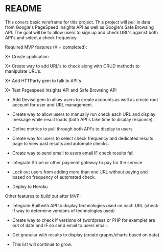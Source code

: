 # README

This covers basic wireframe for this project. This project will pull in data from Google's PageSpeed Insights API as well as Google's Safe Browsing API. The goal will be to allow users to sign up and check URL's against both API's and select a check frequency.

Required MVP features (X = completed):

X* Create application 

X* Create way to add URL's to check along with CRUD methods to manipulate URL's. 

X* Add HTTParty gem to talk to API's

X* Test Pagespeed Insights API and Safe Browsing API

* Add Devise gem to allow users to create accounts as well as create root account for user and URL management. 

* Create way to allow users to manually run check each URL and display message while result loads (both API's take time to display response).

* Define metrics to pull through both API's to display to users

* Create way for users to select check frequency and dedicated results page to view past results and automate checks.

* Create way to send email to users email IF check results fail. 

* Integrate Stripe or other payment gateway to pay for the service

* Lock out users from adding more than one URL without paying and based on frequency of automated check. 

* Deploy to Heroku 


Other features to build out after MVP:

* Integrate Builtwith API to display technologies used on each URL (check if way to determine versions of technologies used)

* Create way to check if versions of (wordpress or PHP for example) are out of date and IF so send email to users email. 

* Get granular with results to display (create graphs/charts based on data)

* This list will continue to grow. 
